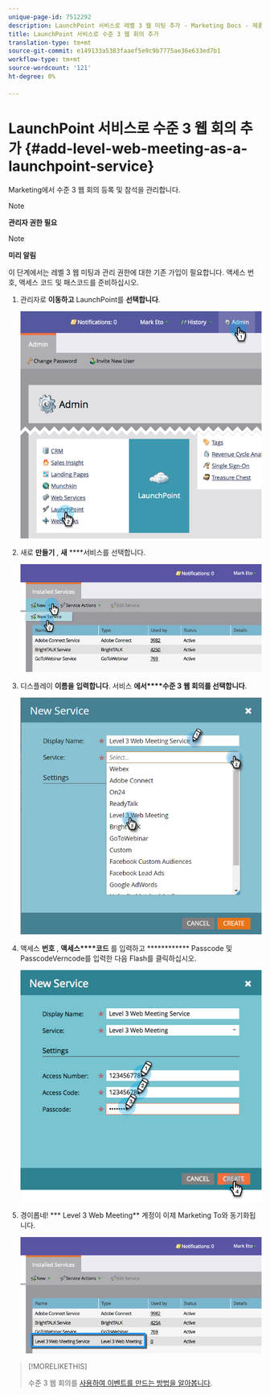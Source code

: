 ```yaml
---
unique-page-id: 7512292
description: LaunchPoint 서비스로 레벨 3 웹 미팅 추가 - Marketing Docs - 제품 설명서
title: LaunchPoint 서비스로 수준 3 웹 회의 추가
translation-type: tm+mt
source-git-commit: e149133a5383faaef5e9c9b7775ae36e633ed7b1
workflow-type: tm+mt
source-wordcount: '121'
ht-degree: 0%

---
```



# LaunchPoint 서비스로 수준 3 웹 회의 추가 {#add-level-web-meeting-as-a-launchpoint-service}

Marketing에서 수준 3 웹 회의 등록 및 참석을 관리합니다.

>[!NOTE]
>
>**관리자 권한 필요**

>[!NOTE]
>
>**미리 알림**
>
>이 단계에서는 레벨 3 웹 미팅과 관리 권한에 대한 기존 가입이 필요합니다. 액세스 번호, 액세스 코드 및 패스코드를 준비하십시오.

1. 관리자로 **이동하고** LaunchPoint를 **선택합니다**.

   ![](assets/image2015-4-23-10-3a5-3a12.png)

1. 새로 **만들기** , **새** ****&#x200B;서비스를 선택합니다.

   ![](assets/level-3-web-meeting-new-service.png)

1. 디스플레이 **이름을** **입력합니다**. 서비스 **에서****수준 3 웹 회의를 선택합니다**.

   ![](assets/new-service-level-3.png)

1. 액세스 **번호** , **액세스****코드** 를 입력하고 ************ Passcode 및 PasscodeVerncode를 입력한 다음 Flash를 클릭하십시오.

   ![](assets/image2015-4-23-10-3a10-3a26.png)

1. 경이롭네! *** Level 3 Web Meeting** 계정이 이제 Marketing To와 동기화됩니다.

   ![](assets/level-3-web-meeting.png)

>[!MORELIKETHIS]
>
>수준 3 웹 회의를 [사용하여 이벤트를 만드는 방법을 알아봅니다](../../../product-docs/demand-generation/events/create-an-event/create-an-event-with-level-3-web-meeting.md).

